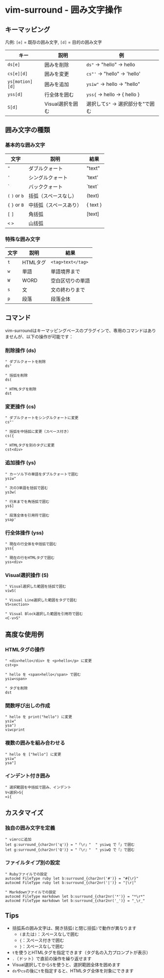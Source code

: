 # vim-surround - 囲み文字操作

## キーマッピング

凡例: `[e]` = 既存の囲み文字, `[d]` = 目的の囲み文字

| キー | 説明 | 例 |
|------|------|-----|
| `ds[e]` | 囲みを削除 | `ds"` → "hello" → hello |
| `cs[e][d]` | 囲みを変更 | `cs"'` → "hello" → 'hello' |
| `ys[motion][d]` | 囲みを追加 | `ysiw"` → hello → "hello" |
| `yss[d]` | 行全体を囲む | `yss{` → hello → { hello } |
| `S[d]` | Visual選択を囲む | 選択して`S"` → 選択部分を"で囲む |

## 囲み文字の種類

### 基本的な囲み文字
| 文字 | 説明 | 結果 |
|------|------|------|
| `"` | ダブルクォート | "text" |
| `'` | シングルクォート | 'text' |
| `` ` `` | バッククォート | \`text\` |
| `(` `)` or `b` | 括弧（スペースなし） | (text) |
| `{` `}` or `B` | 中括弧（スペースあり） | { text } |
| `[` `]` | 角括弧 | [text] |
| `<` `>` | 山括弧 | <text> |

### 特殊な囲み文字
| 文字 | 説明 | 結果 |
|------|------|------|
| `t` | HTMLタグ | `<tag>text</tag>` |
| `w` | 単語 | 単語境界まで |
| `W` | WORD | 空白区切りの単語 |
| `s` | 文 | 文の終わりまで |
| `p` | 段落 | 段落全体 |

## コマンド

vim-surroundはキーマッピングベースのプラグインで、専用のコマンドはありませんが、以下の操作が可能です：

### 削除操作 (ds)
```vim
" ダブルクォートを削除
ds"

" 括弧を削除
ds(

" HTMLタグを削除
dst
```

### 変更操作 (cs)
```vim
" ダブルクォートをシングルクォートに変更
cs"'

" 括弧を中括弧に変更（スペース付き）
cs({

" HTMLタグを別のタグに変更
cst<div>
```

### 追加操作 (ys)
```vim
" カーソル下の単語をダブルクォートで囲む
ysiw"

" 次の3単語を括弧で囲む
ys3w(

" 行末までを角括弧で囲む
ys$]

" 段落全体を引用符で囲む
ysap'
```

### 行全体操作 (yss)
```vim
" 現在の行全体を中括弧で囲む
yss{

" 現在の行をHTMLタグで囲む
yss<div>
```

### Visual選択操作 (S)
```vim
" Visual選択した範囲を括弧で囲む
viwS(

" Visual Line選択した範囲をタグで囲む
VS<section>

" Visual Block選択した範囲を引用符で囲む
<C-v>S"
```

## 高度な使用例

### HTMLタグの操作
```vim
" <div>hello</div> を <p>hello</p> に変更
cst<p>

" hello を <span>hello</span> で囲む
ysiw<span>

" タグを削除
dst
```

### 関数呼び出しの作成
```vim
" hello を print("hello") に変更
ysiw"
ysa")
viwcprint
```

### 複数の囲みを組み合わせる
```vim
" hello を ["hello"] に変更
ysiw"
ysa"]
```

### インデント付き囲み
```vim
" 選択範囲を中括弧で囲み、インデント
V<選択>S{
=i{
```

## カスタマイズ

### 独自の囲み文字を定義
```vim
" vimrcに追加
let g:surround_{char2nr('q')} = "「\r」"  " ysiwq で「」で囲む
let g:surround_{char2nr('Q')} = "『\r』"  " ysiwQ で『』で囲む
```

### ファイルタイプ別の設定
```vim
" Rubyファイルでの設定
autocmd FileType ruby let b:surround_{char2nr('#')} = "#{\r}"
autocmd FileType ruby let b:surround_{char2nr('|')} = "|\r|"

" Markdownファイルでの設定
autocmd FileType markdown let b:surround_{char2nr('*')} = "*\r*"
autocmd FileType markdown let b:surround_{char2nr('_')} = "_\r_"
```

## Tips

- 括弧系の囲み文字は、開き括弧`(`と閉じ括弧`)`で動作が異なります
  - `(`または`)`：スペースなしで囲む
  - `{`：スペース付きで囲む
  - `}`：スペースなしで囲む
- `t`を使うとHTMLタグを指定できます（タグ名の入力プロンプトが表示）
- `.`（ドット）で直前の操作を繰り返せます
- Visual選択してから`S`を使うと、選択範囲全体を囲めます
- `ds`や`cs`の後に`t`を指定すると、HTMLタグ全体を対象にできます